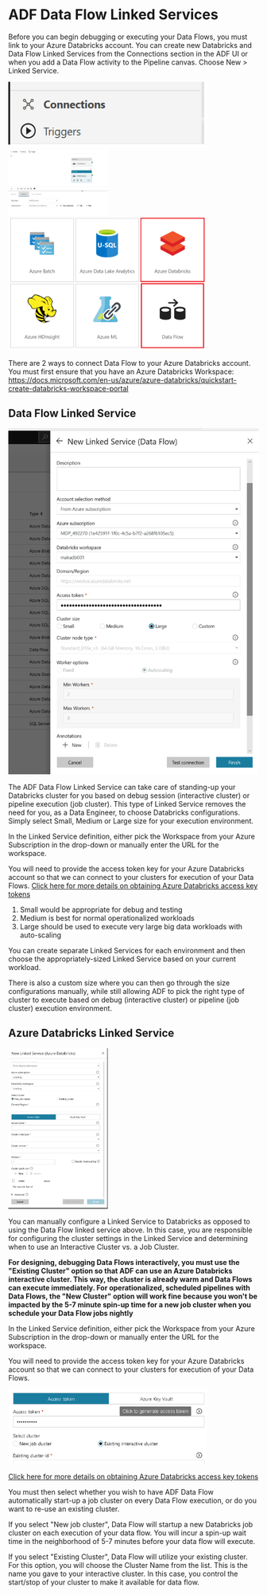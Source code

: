 # ADF Data Flow Linked Services

Before you can begin debugging or executing your Data Flows, you must link to your Azure Databricks account. You can create new Databricks and Data Flow Linked Services from the Connections section in the ADF UI or when you add a Data Flow activity to the Pipeline canvas. Choose New > Linked Service.

<img src="../images/lsconnections.png" width="400">

<img src="../images/adb.png" width="200">

<img src="../images/dfls2.png" width="400">

There are 2 ways to connect Data Flow to your Azure Databricks account. You must first ensure that you have an Azure Databricks Workspace: https://docs.microsoft.com/en-us/azure/azure-databricks/quickstart-create-databricks-workspace-portal

## Data Flow Linked Service

![Data Flow Linked Service](../images/dataflowls.png "Data Flow Linked Service")

The ADF Data Flow Linked Service can take care of standing-up your Databricks cluster for you based on debug session (interactive cluster) or pipeline execution (job cluster). This type of Linked Service removes the need for you, as a Data Engineer, to choose Databricks configurations. Simply select Small, Medium or Large size for your execution environment.

In the Linked Service definition, either pick the Workspace from your Azure Subscription in the drop-down or manually enter the URL for the workspace.

You will need to provide the access token key for your Azure Databricks account so that we can connect to your clusters for execution of your Data Flows. [Click here for more details on obtaining Azure Databricks access key tokens](https://docs.databricks.com/api/latest/authentication.html#generate-token)

1. Small would be appropriate for debug and testing
3. Medium is best for normal operationalized workloads
3. Large should be used to execute very large big data workloads with auto-scaling

You can create separate Linked Services for each environment and then choose the appropriately-sized Linked Service based on your current workload.

There is also a custom size where you can then go through the size configurations manually, while still allowing ADF to pick the right type of cluster to execute based on debug (interactive cluster) or pipeline (job cluster) execution environment.

## Azure Databricks Linked Service

<img src="../images/dbls001.png" width="200">

You can manually configure a Linked Service to Databricks as opposed to using the Data Flow linked service above. In this case, you are responsible for configuring the cluster settings in the Linked Service and determining when to use an Interactive Cluster vs. a Job Cluster.

**For designing, debugging Data Flows interactively, you must use the "Existing Cluster" option so that ADF can use an Azure Databricks interactive cluster. This way, the cluster is already warm and Data Flows can execute immediately. For operationalized, scheduled pipelines with Data Flows, the "New Cluster" option will work fine because you won't be impacted by the 5-7 minute spin-up time for a new job cluster when you schedule your Data Flow jobs nightly**

In the Linked Service definition, either pick the Workspace from your Azure Subscription in the drop-down or manually enter the URL for the workspace.

You will need to provide the access token key for your Azure Databricks account so that we can connect to your clusters for execution of your Data Flows.

<img src="../images/accesstoken.png" width="400">

[Click here for more details on obtaining Azure Databricks access key tokens](https://docs.databricks.com/api/latest/authentication.html#generate-token)

You must then select whether you wish to have ADF Data Flow automatically start-up a job cluster on every Data Flow execution, or do you want to re-use an existing cluster.

If you select "New job cluster", Data Flow will startup a new Databricks job cluster on each execution of your data flow. You will incur a spin-up wait time in the neighborhood of 5-7 minutes before your data flow will execute.

If you select "Existing Cluster", Data Flow will utilize your existing cluster. For this option, you will choose the Cluster Name from the list. This is the name you gave to your interactive cluster. In this case, you control the start/stop of your cluster to make it available for data flow.
